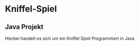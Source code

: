 <h1>Kniffel-Spiel</h1>
<h2>Java Projekt</h2>
<p>Hierbei handelt es sich um ein Kniffel Spiel Programmiert in Java</p>
